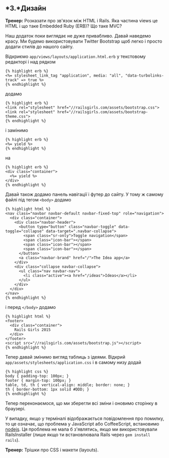 ## *3.*Дизайн

**Тренер:** Розказати про зв'язок між HTML і Rails. Яка частина views це HTML і що таке Embedded Ruby (ERB)? Що таке MVC? 

Наш додаток поки виглядає не дуже привабливо. Давай наведемо красу. Ми будемо використовувати Twitter Bootstrap щоб легко і просто додати стилів до нашого сайту.

Відкриємо `app/views/layouts/application.html.erb` у текстовому редакторі і над рядком 
~~~
{% highlight erb %}
<%= stylesheet_link_tag "application", media: "all", "data-turbolinks-track" => true %>
{% endhighlight %}
~~~
додамо
~~~
{% highlight erb %}
<link rel="stylesheet" href="//railsgirls.com/assets/bootstrap.css">
<link rel="stylesheet" href="//railsgirls.com/assets/bootstrap-theme.css">
{% endhighlight %}
~~~
і замінимо

~~~
{% highlight erb %}
<%= yield %>
{% endhighlight %}
~~~
на

~~~
{% highlight erb %}
<div class="container">
  <%= yield %>
</div>
{% endhighlight %}
~~~
Давай також додамо панель  навігації і футер до сайту. У тому ж самому файлі під тегом `<body>` додамо

~~~
{% highlight html %}
<nav class="navbar navbar-default navbar-fixed-top" role="navigation">
  <div class="container">
    <div class="navbar-header">
      <button type="button" class="navbar-toggle" data-toggle="collapse" data-target=".navbar-collapse">
        <span class="sr-only">Toggle navigation</span>
        <span class="icon-bar"></span>
        <span class="icon-bar"></span>
        <span class="icon-bar"></span>
      </button>
      <a class="navbar-brand" href="/">The Idea app</a>
    </div>
    <div class="collapse navbar-collapse">
      <ul class="nav navbar-nav">
        <li class="active"><a href="/ideas">Ideas</a></li>
      </ul>
    </div>
  </div>
</nav>
{% endhighlight %}
~~~
і перед `</body>` додамо
~~~
{% highlight html %}
<footer>
  <div class="container">
    Rails Girls 2015
  </div>
</footer>
<script src="//railsgirls.com/assets/bootstrap.js"></script>
{% endhighlight %}
~~~
Тепер давай змінимо вигляд таблиць з ідеями. Відкрий `app/assets/stylesheets/application.css` і в самому низу додай
~~~
{% highlight css %}
body { padding-top: 100px; }
footer { margin-top: 100px; }
table, td, th { vertical-align: middle; border: none; }
th { border-bottom: 1px solid #DDD; }
{% endhighlight %}
~~~
Тепер переконаємося, що ми зберегли всі зміни і оновимо сторінку в браузері. 

У випадку, якщо у терміналі відображається повідомлення про помилку, то це означає, що проблема у JavaScript або CoffeeScript, встановимо [nodejs](http://nodejs.org/download/). Ця проблема не мала б з'являтись, якщо ми використовували RailsInstaller (лише якщо ти встановлювала Rails через ```gem install rails```).

**Тренер:** Трішки про CSS і макети (layouts).
